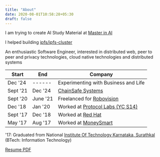 ```yaml
---
title: "About"
date: 2020-08-01T10:58:28+05:30
draft: false
---
```



I am trying to create AI Study Material at [Master in AI](https://masterinai.github.io/)

I helped building [ipfs/ipfs-cluster](https://github.com/ipfs/ipfs-cluster)

An enthusiastic Software Engineer, interested in distributed web, peer to peer and privacy technologies, cloud native technologies and distributed systems

| Start | End | Company |
| --------------- | --------------- | ----------- |
| Dec '24 | ------| Experimenting with Business and Life|
| Sept '21 | Dec '24| [ChainSafe Systems](https://chainsafe.io/) |
| Sept '20 | June '21| Freelanced for [Robovision](https://robovision.ai/) |
| Dec '18 | Jan '20 | Worked at [Protocol Labs (YC S14)](https://protocol.ai/) |
| Sept '17 | Dec '18 | Worked at [Red Hat](https://www.redhat.com/en)           |
| May '17 | Aug '17 | Worked at [MoneySmart](https://www.moneysmart.co.in/) |

'17: Graduated from National [Institute Of Technology Karnataka, Surathkal](https://www.nitk.ac.in/) (BTech: Information Technology)

[Resume PDF](/pdfs/kishan_sagathiya.pdf)